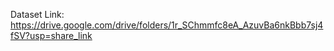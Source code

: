 
Dataset Link:
https://drive.google.com/drive/folders/1r_SChmmfc8eA_AzuvBa6nkBbb7sj4fSV?usp=share_link
